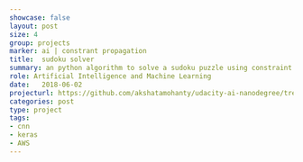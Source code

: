 ```yaml
---
showcase: false
layout: post
size: 4
group: projects
marker: ai | constrant propagation
title:  sudoku solver
summary: an python algorithm to solve a sudoku puzzle using constraint propagation technique
role: Artificial Intelligence and Machine Learning
date:   2018-06-02
projecturl: https://github.com/akshatamohanty/udacity-ai-nanodegree/tree/master/project-01-sudoku
categories: post
type: project
tags:
- cnn
- keras
- AWS
---
```


